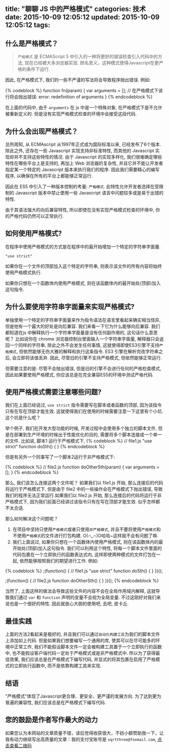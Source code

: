 title: "聊聊 JS 中的严格模式"
categories: 技术
date: 2015-10-09 12:05:12
updated: 2015-10-09 12:05:12
tags:
---

## 什么是严格模式？

> `严格模式` 是 ECMAScript 5 中引入的一种将更好的错误检查引入代码中的方法, 现在已经被大多浏览器实现. 顾名思义，这种模式使得Javascript在更严格的条件下运行.

<!-- more -->

因此, 在严格模式下, 我们的一些不严谨的写法将会导致程序抛出错误. 例如:

{% codeblock %}
function fn(param) {
    var arguments = []; // 在严格模式下该行将会抛出错误: error: redefinition of arguments
}
{% endcodeblock %}

在上面的代码中, 由于 `arguments` 在 js 中是一个特殊对象, 在严格模式下是不允许被重新定义的. 但是没有实现严格模式检查的环境中会接受这段代码. 

## 为什么会出现严格模式？

总所周知, 从 ECMAscript 从1997年正式成为国际标准以来, 已经发布了6个版本. 除此之外, 还存在一些 Javascript 实现支持非标准特性, 而其他的 Javascript 实现却并不支持这些特性的情况. 由于 Javascript 的实现多样化, 我们很难确定哪些特性在哪些平台上是支持的, 再加上 Web 浏览器的复杂性, 并且它并不能让开发者指定某一个特定的 Javascript 版本来执行我们的程序. 因此我们需要精心的编写程序, 以确保在所有的平台上都能够正常运行.

因此在 ES5 中引入了一种版本控制的考量: `严格模式`. 此特性允许开发者选择在受限制的 Javascript 版本中禁止使用一些 Javascript 语言中问题较多或是易于出错的特性.

由于其语法强大的向后兼容特性, 所以即使在没有实现严格模式检查的环境中, 你的严格代码仍然可以正常执行.

## 如何使用严格模式?

在程序中使用严格模式的方式是在程序中的最开始增加一个特定的字符串字面量.

```
"use strict"
```

如果你在一个文件的顶部加入这个特定的字符串, 则表示该文件的所有内容将始终使用严格模式执行.

如果你只想在一个函数体内使用严格模式, 则在该函数体内的最开始处(顶部)加入这句指令.

## 为什么要使用字符串字面量来实现严格模式?

单独使用一个特定的字符串字面量来作为指令语法在语言里看起来确实相当怪异, 但是他有一个最大的好处是向后兼容. 我们来看一下它为什么能够向后兼容. 我们都知道在js 中解释执行一个字符串字面量是没有任何副作用的, 这句话什么意思呢？ 比如说你在 chrome 浏览器控制台里面输入一个字符串字面量, 解释器只会返回一个同样的字符串, 除此之外不会发生任何事情, 这就使得即使ES3引擎不支持`严格模式`, 但依然能够无伤大雅的解释和执行这条指令. ES3 引擎在解析完改字符串之后, 会立即将该值丢弃. 因此, 尽管旧的引擎不支持严格模式, 但依然能够正常运行.

但需要注意的是: 尽管不会抛出错误, 但是旧的引擎不会进行任何的严格检查模式, 因此如果要使用严格模式, 你应该总是在完全兼容ES5的环境中测试严格代码.

## 使用严格模式需要注意哪些问题?

我们在上面已经说过, `use strict` 指令需要写在脚本或者函数的顶部, 因为该指令只有在写在顶部才能生效. 这就使得我们在使用的时候需要注意一下这里有个小坑. 这个坑是什么呢？ 

举个例子, 我们在开发大型功能的时候, 开发过程中会使用多个独立的脚本文件, 但是在部署到生产环境的时候出于性能优化的目的, 需要将多个脚本连接成一个单一的文件. 比如说, 脚本1 运行于严格模式下, 
{% codeblock %}
// file1.js 
"use strict"
function doSth() {
}
{% endcodeblock %}

但是有另外一个同事写了一个脚本2运行于非严格模式下:

{% codeblock %}
// file2.js
function doOtherSth(param) {
    var arguments = [];
}
{% endcodeblock %}

那么, 我们该怎么连接这两个文件呢？ 如果我们以 file1.js 开始, 那么连接后的代码将运行于严格模式下, 但是由于 file2 中的一些操作会在严格模式下抛出错误, 导致我们的程序无法正常运行.如果我们以 file2.js 开始, 那么连接后的代码将运行于非严格模式下, 因为我们前面已经讲过该指令只有在写在顶部才能生效. 似乎怎样都不太合适.

那么如何解决这个问题呢？

1. 在项目中坚持只使用`严格模式`或者只使用`非严格模式`, 并且不要将使用`严格模式`和不使用`严格模式`的文件进行打包构建. O(∩_∩)O哈哈~这样就不会有问题了嘛.
2. 我们上面说过, 如果你只想在一个函数体内使用严格模式, 则在该函数体内的最开始处(顶部)加入这句指令. 我们可以利用这个特性, 将每一个脚本文件里面的代码包裹在一个立即执行的函数表达式内, 这样即使两种模式的文件打包在一起, 依然能够按照我们的期望进行工作. 例如:

{% codeblock %}
;(function() {
    // file1.js 
    "use strict"
    function doSth() {
    }
})();

;(function() {
    // file2.js 
    function doOtherSth() {
    }
})();
{% endcodeblock %}

当然了, 上面这样的做法会导致这些文件的内容不会在全局作用域内解释, 这就导致我们通过 `var` 和 `function` 声明的变量不会视为全局变量. 不过这刚好对我们来说也是一个很好的特性. 因此就放心大胆的使用吧, 去吧, 皮卡丘.

## 最佳实践

上面的方法2看起来是极好的, 并且我们可以通过`自动化构建工具`为我们的脚本文件上添加如上代码. 但是如果我们想要编写一个通用的库, 使其可以在尽可能多的环境中正常工作, 我们不能假设脚本文件一定会被构建工具置于一个立即执行的函数中, 也不能假设客户端代码一定处于严格模式或是非严格模式中. 所以为了获得最佳效果, 我们应该总是在严格模式下编写代码, 并显式的将其包裹在启用了严格模式的立即执行函数中, 而不是依靠构建工具来实现.

## 结语

"严格模式"体现了Javascript更合理、更安全、更严谨的发展方向. 为了达到更为普遍的兼容性, 我们应该总是在严格模式下编写代码.

## 您的鼓励是作者写作最大的动力

如果您认为本网站的文章质量不错，读后觉得收获很大，不妨小额赞助我一下，让我有动力继续写出高质量的文章：我的支付宝账号是 `sqrtthree@foxmail.com`, [点击查看二维码](http://7xl8me.com1.z0.glb.clouddn.com/alipay.JPG)
